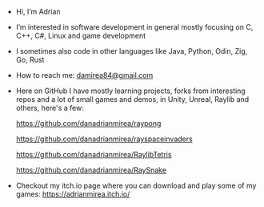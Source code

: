 - Hi, I’m Adrian
- I’m interested in software development in general mostly focusing on C, C++, C#, Linux and game development
- I sometimes also code in other languages like Java, Python, Odin, Zig, Go, Rust
- How to reach me: damirea84@gmail.com
- Here on GitHub I have mostly learning projects, forks from interesting repos and a lot of small games and demos, in Unity, Unreal, Raylib and others, here's a few:
 
  https://github.com/danadrianmirea/raypong
  
  https://github.com/danadrianmirea/rayspaceinvaders
  
  https://github.com/danadrianmirea/RaylibTetris
  
  https://github.com/danadrianmirea/RaySnake

- Checkout my itch.io page where you can download and play some of my games: https://adrianmirea.itch.io/

  

